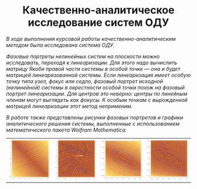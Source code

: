 <h1 align=center>Качественно-аналитическое исследование систем ОДУ</h1>

  *В ходе выполнения курсовой работы качественно-аналитическим методом была исследована система ОДУ.*


*Фазовые портреты нелинейных систем на
плоскости можно исследовать, переходя к линеаризации. Для этого надо вычислить
матрицу Якоби правой части системы в особой точке — она и будет матрицей линеаризованной системы. Если линеаризация имеет особую точку типа узел, фокус
или седло, фазовый портрет исходной (нелинейной) системы в окрестности особой
точки похож на фазовый портрет линеаризации. Для центров это неверно: центры
по линейным членам могут выглядеть как фокусы. К особым точкам с вырожденной
матрицей линеаризации этот метод неприменим.*


*В работе также представлены рисунки фазовых портретов и графики аналитического решения системы, выполненные с использованием математического пакета
Wolfram Mathematica.*

<table>
<tr>
<td><img src="presentation/p1_2_1.png" alt="Фотография 1"> </td>
 <td><img src="presentation/p1_2_2.png" alt="Фотография 2" ></td>
 <td><img src="presentation/p6.png" alt="Фотография 1"> </td>
 <td><img src="presentation/p66.png" alt="Фотография 2" ></td>
</tr>
</table>

